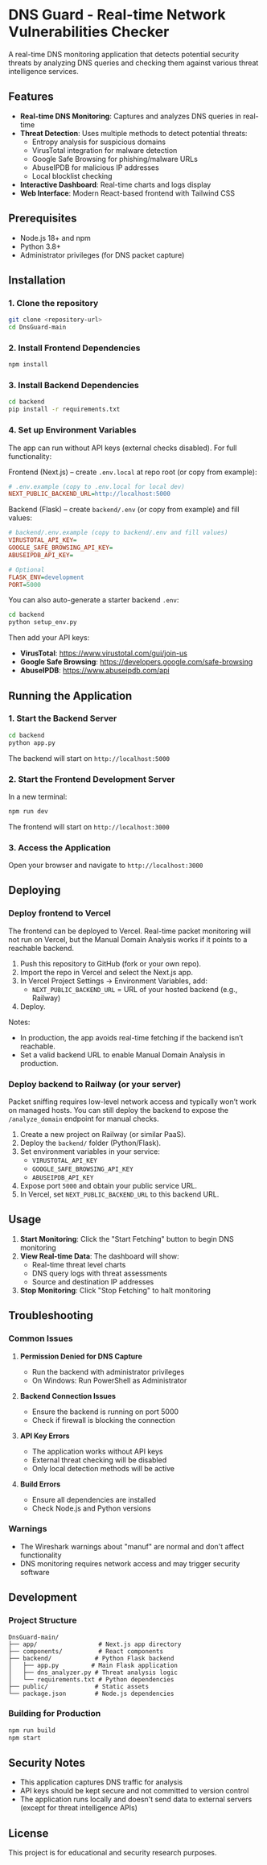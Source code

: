# DNS Guard - Real-time Network Vulnerabilities Checker

A real-time DNS monitoring application that detects potential security threats by analyzing DNS queries and checking them against various threat intelligence services.

## Features

- **Real-time DNS Monitoring**: Captures and analyzes DNS queries in real-time
- **Threat Detection**: Uses multiple methods to detect potential threats:
  - Entropy analysis for suspicious domains
  - VirusTotal integration for malware detection
  - Google Safe Browsing for phishing/malware URLs
  - AbuseIPDB for malicious IP addresses
  - Local blocklist checking
- **Interactive Dashboard**: Real-time charts and logs display
- **Web Interface**: Modern React-based frontend with Tailwind CSS

## Prerequisites

- Node.js 18+ and npm
- Python 3.8+
- Administrator privileges (for DNS packet capture)

## Installation

### 1. Clone the repository
```bash
git clone <repository-url>
cd DnsGuard-main
```

### 2. Install Frontend Dependencies
```bash
npm install
```

### 3. Install Backend Dependencies
```bash
cd backend
pip install -r requirements.txt
```

### 4. Set up Environment Variables
The app can run without API keys (external checks disabled). For full functionality:

Frontend (Next.js) – create `.env.local` at repo root (or copy from example):
```ini
# .env.example (copy to .env.local for local dev)
NEXT_PUBLIC_BACKEND_URL=http://localhost:5000
```

Backend (Flask) – create `backend/.env` (or copy from example) and fill values:
```ini
# backend/.env.example (copy to backend/.env and fill values)
VIRUSTOTAL_API_KEY=
GOOGLE_SAFE_BROWSING_API_KEY=
ABUSEIPDB_API_KEY=

# Optional
FLASK_ENV=development
PORT=5000
```

You can also auto-generate a starter backend `.env`:
```bash
cd backend
python setup_env.py
```

Then add your API keys:
- **VirusTotal**: https://www.virustotal.com/gui/join-us
- **Google Safe Browsing**: https://developers.google.com/safe-browsing
- **AbuseIPDB**: https://www.abuseipdb.com/api

## Running the Application

### 1. Start the Backend Server
```bash
cd backend
python app.py
```

The backend will start on `http://localhost:5000`

### 2. Start the Frontend Development Server
In a new terminal:
```bash
npm run dev
```

The frontend will start on `http://localhost:3000`

### 3. Access the Application
Open your browser and navigate to `http://localhost:3000`

## Deploying

### Deploy frontend to Vercel
The frontend can be deployed to Vercel. Real-time packet monitoring will not run on Vercel, but the Manual Domain Analysis works if it points to a reachable backend.

1. Push this repository to GitHub (fork or your own repo).
2. Import the repo in Vercel and select the Next.js app.
3. In Vercel Project Settings → Environment Variables, add:
   - `NEXT_PUBLIC_BACKEND_URL` = URL of your hosted backend (e.g., Railway)
4. Deploy.

Notes:
- In production, the app avoids real-time fetching if the backend isn’t reachable.
- Set a valid backend URL to enable Manual Domain Analysis in production.

### Deploy backend to Railway (or your server)
Packet sniffing requires low-level network access and typically won’t work on managed hosts. You can still deploy the backend to expose the `/analyze_domain` endpoint for manual checks.

1. Create a new project on Railway (or similar PaaS).
2. Deploy the `backend/` folder (Python/Flask).
3. Set environment variables in your service:
   - `VIRUSTOTAL_API_KEY`
   - `GOOGLE_SAFE_BROWSING_API_KEY`
   - `ABUSEIPDB_API_KEY`
4. Expose port `5000` and obtain your public service URL.
5. In Vercel, set `NEXT_PUBLIC_BACKEND_URL` to this backend URL.

## Usage

1. **Start Monitoring**: Click the "Start Fetching" button to begin DNS monitoring
2. **View Real-time Data**: The dashboard will show:
   - Real-time threat level charts
   - DNS query logs with threat assessments
   - Source and destination IP addresses
3. **Stop Monitoring**: Click "Stop Fetching" to halt monitoring

## Troubleshooting

### Common Issues

1. **Permission Denied for DNS Capture**
   - Run the backend with administrator privileges
   - On Windows: Run PowerShell as Administrator

2. **Backend Connection Issues**
   - Ensure the backend is running on port 5000
   - Check if firewall is blocking the connection

3. **API Key Errors**
   - The application works without API keys
   - External threat checking will be disabled
   - Only local detection methods will be active

4. **Build Errors**
   - Ensure all dependencies are installed
   - Check Node.js and Python versions

### Warnings
- The Wireshark warnings about "manuf" are normal and don't affect functionality
- DNS monitoring requires network access and may trigger security software

## Development

### Project Structure
```
DnsGuard-main/
├── app/                 # Next.js app directory
├── components/          # React components
├── backend/            # Python Flask backend
│   ├── app.py         # Main Flask application
│   ├── dns_analyzer.py # Threat analysis logic
│   └── requirements.txt # Python dependencies
├── public/             # Static assets
└── package.json        # Node.js dependencies
```

### Building for Production
```bash
npm run build
npm start
```

## Security Notes

- This application captures DNS traffic for analysis
- API keys should be kept secure and not committed to version control
- The application runs locally and doesn't send data to external servers (except for threat intelligence APIs)

## License

This project is for educational and security research purposes.
